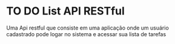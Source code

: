 # TO DO List API RESTful

Uma Api restful que consiste em uma aplicação onde um usuário cadastrado pode logar no sistema e acessar sua lista de tarefas